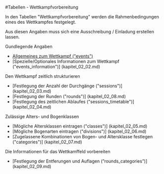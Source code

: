 #Tabellen - Wettkampfvorbereitung

In den Tabellen "Wettkampfvorbereitung" werden die Rahmenbedingungen eines des Wettkampfes festgelegt. 

Aus diesen Angaben muss sich eine Ausschreibung / Einladung erstellen lassen.

Gundlegende Angaben
* [Allgemeines zum Wettkampf ("events")](kapitel_02_01.md)
* [Spezielle/Optionales Informationen zum Wettkampf ("events_information")] (kapitel_02_02.md)
 
Den Wettkampf zeitlich strukturieren
* [Festlegung der Anzahl der Durchgänge ("sessions")] (kapitel_02_03.md)
* [Festlegung der Runden ("rounds")] (kapitel_02_08.md)
* [Festlegung des zeitlichen Ablaufes ("sessions_timetable")] (kapitel_02_04.md)

Zulässige Alters- und Bogenklassen
* [Mögliche Altersklassen eintragen ("classes")] (kapitel_02_05.md)
* [Mögliche Bogenarten eintragen ("divisions")] (kapitel_02_06.md)
* [Zugelassene Kombinationen von Bogen- und Altersklasse festlegen ("categories")] (kapitel_02_07.md)

Die Informationen für das Wettkamffeld vorbereiten
* [Festlegung der Entferungen und Auflagen (”rounds_categories”)] (kapitel_02_09.md)
